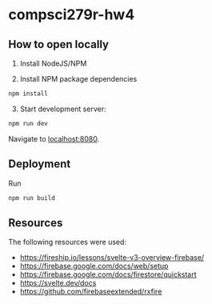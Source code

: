 # compsci279r-hw4

## How to open locally

1. Install NodeJS/NPM

2. Install NPM package dependencies

```sh
npm install
```

3. Start development server:

```bash
npm run dev
```

Navigate to [localhost:8080](http://localhost:8080).

## Deployment

Run

```bash
npm run build
```

## Resources

The following resources were used:
- https://fireship.io/lessons/svelte-v3-overview-firebase/
- https://firebase.google.com/docs/web/setup
- https://firebase.google.com/docs/firestore/quickstart
- https://svelte.dev/docs
- https://github.com/firebaseextended/rxfire

<!--
## Single-page app mode

By default, sirv will only respond to requests that match files in `public`. This is to maximise compatibility with static fileservers, allowing you to deploy your app anywhere.

If you're building a single-page app (SPA) with multiple routes, sirv needs to be able to respond to requests for *any* path. You can make it so by editing the `"start"` command in package.json:

```js
"start": "sirv public --single"
```


If you want to use `baseUrl` or `path` aliases within your `tsconfig`, you need to set up `@rollup/plugin-alias` to tell Rollup to resolve the aliases. For more info, see [this StackOverflow question](https://stackoverflow.com/questions/63427935/setup-tsconfig-path-in-svelte).


-->